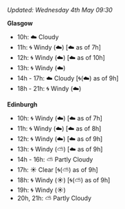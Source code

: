 *Updated: Wednesday 4th May 09:30*

**Glasgow**

* 10h: :cloud: Cloudy
* 11h: :cyclone: Windy (:cloud:) [:cloud: as of 7h]
* 12h: :cyclone: Windy (:cloud:) [:cloud: as of 10h]
* 13h: :cyclone: Windy (:cloud:)
* 14h - 17h: :cloud: Cloudy [:cyclone:(:cloud:) as of 9h]
* 18h - 21h: :cyclone: Windy (:cloud:)

**Edinburgh**

* 10h: :cyclone: Windy (:cloud:) [:cloud: as of 7h]
* 11h: :cyclone: Windy (:cloud:) [:cloud: as of 8h]
* 12h: :cyclone: Windy (:cloud:) [:cloud: as of 9h]
* 13h: :cyclone: Windy (:partly_sunny:) [:cloud: as of 9h]
* 14h - 16h: :partly_sunny: Partly Cloudy
* 17h: :sunny: Clear [:cyclone:(:partly_sunny:) as of 9h]
* 18h: :cyclone: Windy (:sunny:) [:cyclone:(:partly_sunny:) as of 9h]
* 19h: :cyclone: Windy (:sunny:)
* 20h, 21h: :partly_sunny: Partly Cloudy
